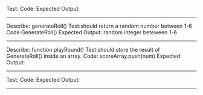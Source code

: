 Test:
Code:
Expected Output:

----------------------

Describe: generateRoll()
Test:should return a random number between 1-6
Code:GenerateRoll()
Expected Output: random integer beteween 1-6

----------------------
Describe: function playRound()
Test:should store the result of GenereteRoll() inside an array.
Code: scoreArray.push(num)
Expected Output:

----------------------

Test:
Code:
Expected Output:

----------------------